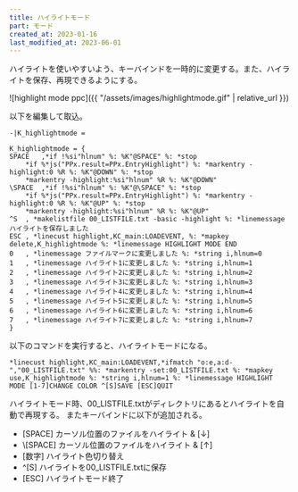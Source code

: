 ```yaml
---
title: ハイライトモード
part: モード
created_at: 2023-01-16
last_modified_at: 2023-06-01
---
```

ハイライトを使いやすいよう、キーバインドを一時的に変更する。また、ハイライトを保存、再現できるようにする。

![highlight mode ppc]({{ "/assets/images/highlightmode.gif" | relative_url }})

以下を編集して取込。

```text
-|K_highlightmode =

K_highlightmode = {
SPACE	,*if !%si"hlnum" %: %K"@SPACE" %: *stop
	*if %*js("PPx.result=PPx.EntryHighlight") %: *markentry -highlight:0 %R %: %K"@DOWN" %: *stop
	*markentry -highlight:%si"hlnum" %R %: %K"@DOWN"
\SPACE	,*if !%si"hlnum" %: %K"@\SPACE" %: *stop
	*if %*js("PPx.result=PPx.EntryHighlight") %: *markentry -highlight:0 %R %: %K"@UP" %: *stop
	*markentry -highlight:%si"hlnum" %R %: %K"@UP"
^S	, *makelistfile 00_LISTFILE.txt -basic -highlight %: *linemessage ハイライトを保存しました
ESC	, *linecust highlight,KC_main:LOADEVENT, %: *mapkey delete,K_highlightmode %: *linemessage HIGHLIGHT MODE END
0	, *linemessage ファイルマークに変更しました %: *string i,hlnum=0
1	, *linemessage ハイライト1に変更しました %: *string i,hlnum=1
2	, *linemessage ハイライト2に変更しました %: *string i,hlnum=2
3	, *linemessage ハイライト3に変更しました %: *string i,hlnum=3
4	, *linemessage ハイライト4に変更しました %: *string i,hlnum=4
5	, *linemessage ハイライト5に変更しました %: *string i,hlnum=5
6	, *linemessage ハイライト6に変更しました %: *string i,hlnum=6
7	, *linemessage ハイライト7に変更しました %: *string i,hlnum=7
}
```

以下のコマンドを実行すると、ハイライトモードになる。

```text
*linecust highlight,KC_main:LOADEVENT,*ifmatch "o:e,a:d-","00_LISTFILE.txt" %%: *markentry -set:00_LISTFILE.txt %: *mapkey use,K_highlightmode %: *string i,hlnum=1 %: *linemessage HIGHLIGHT MODE [1-7]CHANGE COLOR ^[S]SAVE [ESC]QUIT
```

ハイライトモード時、00_LISTFILE.txtがディレクトリにあるとハイライトを自動で再現する。
またキーバインドに以下が追加される。

- [SPACE] カーソル位置のファイルをハイライト & [↓]
- \\[SPACE] カーソル位置のファイルをハイライト & [↑]
- [数字] ハイライト色切り替え
- ^[S] ハイライトを00_LISTFILE.txtに保存
- [ESC] ハイライトモード終了
